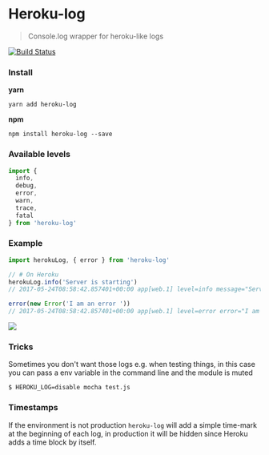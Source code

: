 # Heroku-log
> Console.log wrapper for heroku-like logs

[![Build Status](https://travis-ci.org/entwicklerstube/heroku-log.svg?branch=master)](https://travis-ci.org/entwicklerstube/heroku-log)

### Install
**yarn**
```
yarn add heroku-log
```

**npm**
```
npm install heroku-log --save
```

### Available levels
```js
import {
  info,
  debug,
  error,
  warn,
  trace,
  fatal
} from 'heroku-log'
```

### Example
```js
import herokuLog, { error } from 'heroku-log'

// # On Heroku
herokuLog.info('Server is starting')
// 2017-05-24T08:58:42.857401+00:00 app[web.1] level=info message="Server is starting"

error(new Error('I am an error '))
// 2017-05-24T08:58:42.857401+00:00 app[web.1] level=error error="I am an error"
```
![](https://mjz.io/IQwXU.png)

### Tricks
Sometimes you don't want those logs e.g. when testing things, in this case you can pass a env variable in the command line and the module is muted
```
$ HEROKU_LOG=disable mocha test.js
```

### Timestamps
If the environment is not production `heroku-log` will add a simple time-mark at the beginning of each log, in production it will be hidden since Heroku adds a time block by itself.
